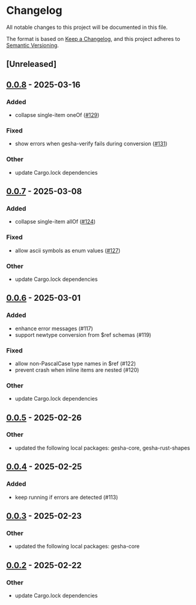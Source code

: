 # Changelog

All notable changes to this project will be documented in this file.

The format is based on [Keep a Changelog](https://keepachangelog.com/en/1.0.0/),
and this project adheres to [Semantic Versioning](https://semver.org/spec/v2.0.0.html).

## [Unreleased]

## [0.0.8](https://github.com/x7c1/gesha/compare/gesha-v0.0.7...gesha-v0.0.8) - 2025-03-16

### Added

- collapse single-item oneOf ([#129](https://github.com/x7c1/gesha/pull/129))

### Fixed

- show errors when gesha-verify fails during conversion ([#131](https://github.com/x7c1/gesha/pull/131))

### Other

- update Cargo.lock dependencies

## [0.0.7](https://github.com/x7c1/gesha/compare/gesha-v0.0.6...gesha-v0.0.7) - 2025-03-08

### Added

- collapse single-item allOf ([#124](https://github.com/x7c1/gesha/pull/124))

### Fixed

- allow ascii symbols as enum values ([#127](https://github.com/x7c1/gesha/pull/127))

### Other

- update Cargo.lock dependencies

## [0.0.6](https://github.com/x7c1/gesha/compare/gesha-v0.0.5...gesha-v0.0.6) - 2025-03-01

### Added

- enhance error messages (#117)
- support newtype conversion from $ref schemas (#119)

### Fixed

- allow non-PascalCase type names in $ref (#122)
- prevent crash when inline items are nested (#120)

### Other

- update Cargo.lock dependencies

## [0.0.5](https://github.com/x7c1/gesha/compare/gesha-v0.0.4...gesha-v0.0.5) - 2025-02-26

### Other

- updated the following local packages: gesha-core, gesha-rust-shapes

## [0.0.4](https://github.com/x7c1/gesha/compare/gesha-v0.0.3...gesha-v0.0.4) - 2025-02-25

### Added

- keep running if errors are detected (#113)

## [0.0.3](https://github.com/x7c1/gesha/compare/gesha-v0.0.2...gesha-v0.0.3) - 2025-02-23

### Other

- updated the following local packages: gesha-core

## [0.0.2](https://github.com/x7c1/gesha/compare/gesha-v0.0.1...gesha-v0.0.2) - 2025-02-22

### Other

- update Cargo.lock dependencies
